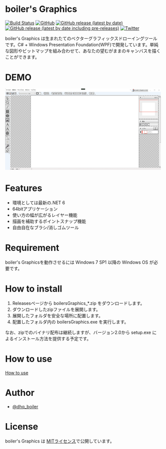 # boiler's Graphics

[![Build Status](https://dev.azure.com/dhq-boiler/boiler_s%20Graphics/_apis/build/status/dhq-boiler.boiler-s-Graphics?branchName=master)](https://dev.azure.com/dhq-boiler/boiler_s%20Graphics/_build/latest?definitionId=4&branchName=master)
[![GitHub](https://img.shields.io/github/license/dhq-boiler/boiler-s-Graphics)](https://github.com/dhq-boiler/boiler-s-Graphics/blob/develop/LICENSE)
[![GitHub release (latest by date)](https://img.shields.io/github/v/release/dhq-boiler/boiler-s-Graphics)](https://github.com/dhq-boiler/boiler-s-Graphics/releases)
[![GitHub release (latest by date including pre-releases)](https://img.shields.io/github/v/release/dhq-boiler/boiler-s-Graphics?include_prereleases)](https://github.com/dhq-boiler/boiler-s-Graphics/releases)
[![Twitter](https://img.shields.io/twitter/follow/boilersGraphics?style=social)](https://twitter.com/boilersGraphics)

boiler's Graphics は生まれたてのベクターグラフィックスドローイングツールです。C# + Windows Presentation Foundation(WPF)で開発しています。単純な図形やビットマップを組み合わせて、あなたの望むがままのキャンバスを描くことができます。

# DEMO

![implemented_normal](https://github.com/dhq-boiler/boiler-s-Graphics/blob/be78d466d9e303317850a11d6b34c223f6337805/WebComponents/implemented_normal.gif)

# Features

* 環境としては最新の.NET 6
* 64bitアプリケーション
* 使い方の幅が広がるレイヤー機能
* 描画を補助するポイントスナップ機能
* 自由自在なブラシ/消しゴムツール

# Requirement

boiler's Graphicsを動作させるには Windows 7 SP1 以降の Windows OS が必要です。

# How to install

 1. Releasesページから boilersGraphics_*.zip をダウンロードします。
 2. ダウンロードしたzipファイルを展開します。
 3. 展開したフォルダを安全な場所に配置します。
 4. 配置したフォルダ内の boilersGraphics.exe を実行します。

なお、zipでのバイナリ配布は継続しますが、バージョン2.0から setup.exe によるインストール方法を提供する予定です。

# How to use

[How to use](https://github.com/dhq-boiler/boiler-s-Graphics/blob/develop/HowToUse.md)

# Author

* [@dhq_boiler](https://twitter.com/dhq_boiler)

# License

boiler's Graphics は [MITライセンス](https://en.wikipedia.org/wiki/MIT_License)で公開しています。
